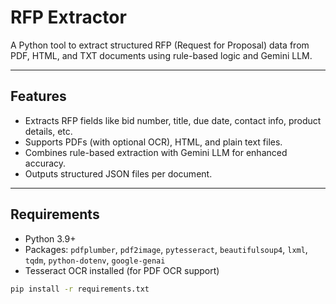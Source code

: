 # RFP Extractor

A Python tool to extract structured RFP (Request for Proposal) data from PDF, HTML, and TXT documents using rule-based logic and Gemini LLM.

---

## Features
- Extracts RFP fields like bid number, title, due date, contact info, product details, etc.
- Supports PDFs (with optional OCR), HTML, and plain text files.
- Combines rule-based extraction with Gemini LLM for enhanced accuracy.
- Outputs structured JSON files per document.

---

## Requirements
- Python 3.9+
- Packages: `pdfplumber`, `pdf2image`, `pytesseract`, `beautifulsoup4`, `lxml`, `tqdm`, `python-dotenv`, `google-genai`
- Tesseract OCR installed (for PDF OCR support)

```bash
pip install -r requirements.txt
